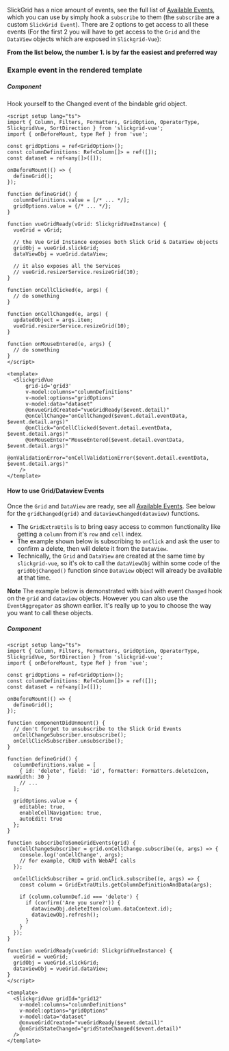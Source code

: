 SlickGrid has a nice amount of events, see the full list of [Available Events](Available-Events.md), which you can use by simply hook a `subscribe` to them (the `subscribe` are a custom `SlickGrid Event`). There are 2 options to get access to all these events (For the first 2 you will have to get access to the `Grid` and the `DataView` objects which are exposed in `Slickgrid-Vue`):

**From the list below, the number 1. is by far the easiest and preferred way**

### Example event in the rendered template

##### Component
Hook yourself to the Changed event of the bindable grid object.

```vue
<script setup lang="ts">
import { Column, Filters, Formatters, GridOption, OperatorType, SlickgridVue, SortDirection } from 'slickgrid-vue';
import { onBeforeMount, type Ref } from 'vue';

const gridOptions = ref<GridOption>();
const columnDefinitions: Ref<Column[]> = ref([]);
const dataset = ref<any[]>([]);

onBeforeMount(() => {
  defineGrid();
});

function defineGrid() {
  columnDefinitions.value = [/* ... */];
  gridOptions.value = {/* ... */};
}

function vueGridReady(vGrid: SlickgridVueInstance) {
  vueGrid = vGrid;

  // the Vue Grid Instance exposes both Slick Grid & DataView objects
  gridObj = vueGrid.slickGrid;
  dataViewObj = vueGrid.dataView;

  // it also exposes all the Services
  // vueGrid.resizerService.resizeGrid(10);
}

function onCellClicked(e, args) {
  // do something
}

function onCellChanged(e, args) {
  updatedObject = args.item;
  vueGrid.resizerService.resizeGrid(10);
}

function onMouseEntered(e, args) {
  // do something
}
</script>

<template>
  <SlickgridVue
      grid-id='grid3'
      v-model:columns="columnDefinitions"
      v-model:options="gridOptions"
      v-model:data="dataset"
      @onvueGridCreated="vueGridReady($event.detail)"
      @onCellChange="onCellChanged($event.detail.eventData, $event.detail.args)"
      @onClick="onCellClicked($event.detail.eventData, $event.detail.args)"
      @onMouseEnter="MouseEntered($event.detail.eventData, $event.detail.args)"
      @onValidationError="onCellValidationError($event.detail.eventData, $event.detail.args)"
    />
</template>
```

#### How to use Grid/Dataview Events
Once the `Grid` and `DataView` are ready, see all [Available Events](../events/available-events.md). See below for the `gridChanged(grid)` and `dataviewChanged(dataview)` functions.
- The `GridExtraUtils` is to bring easy access to common functionality like getting a `column` from it's `row` and `cell` index.
- The example shown below is subscribing to `onClick` and ask the user to confirm a delete, then will delete it from the `DataView`.
- Technically, the `Grid` and `DataView` are created at the same time by `slickgrid-vue`, so it's ok to call the `dataViewObj` within some code of the `gridObjChanged()` function since `DataView` object will already be available at that time.

**Note** The example below is demonstrated with `bind` with event `Changed` hook on the `grid` and `dataview` objects. However you can also use the `EventAggregator` as shown earlier. It's really up to you to choose the way you want to call these objects.

##### Component
```vue
<script setup lang="ts">
import { Column, Filters, Formatters, GridOption, OperatorType, SlickgridVue, SortDirection } from 'slickgrid-vue';
import { onBeforeMount, type Ref } from 'vue';

const gridOptions = ref<GridOption>();
const columnDefinitions: Ref<Column[]> = ref([]);
const dataset = ref<any[]>([]);

onBeforeMount(() => {
  defineGrid();
});

function componentDidUnmount() {
  // don't forget to unsubscribe to the Slick Grid Events
  onCellChangeSubscriber.unsubscribe();
  onCellClickSubscriber.unsubscribe();
}

function defineGrid() {
  columnDefinitions.value = [
    { id: 'delete', field: 'id', formatter: Formatters.deleteIcon, maxWidth: 30 }
    // ...
  ];

  gridOptions.value = {
    editable: true,
    enableCellNavigation: true,
    autoEdit: true
  };
}

function subscribeToSomeGridEvents(grid) {
  onCellChangeSubscriber = grid.onCellChange.subscribe((e, args) => {
    console.log('onCellChange', args);
    // for example, CRUD with WebAPI calls
  });

  onCellClickSubscriber = grid.onClick.subscribe((e, args) => {
    const column = GridExtraUtils.getColumnDefinitionAndData(args);

    if (column.columnDef.id === 'delete') {
      if (confirm('Are you sure?')) {
        dataviewObj.deleteItem(column.dataContext.id);
        dataviewObj.refresh();
      }
    }
  });
}

function vueGridReady(vueGrid: SlickgridVueInstance) {
  vueGrid = vueGrid;
  gridObj = vueGrid.slickGrid;
  dataviewObj = vueGrid.dataView;
}
</script>

<template>
  <SlickgridVue gridId="grid12"
    v-model:columns="columnDefinitions"
    v-model:options="gridOptions"
    v-model:data="dataset"
    @onvueGridCreated="vueGridReady($event.detail)"
    @onGridStateChanged="gridStateChanged($event.detail)"
  />
</template>
```
